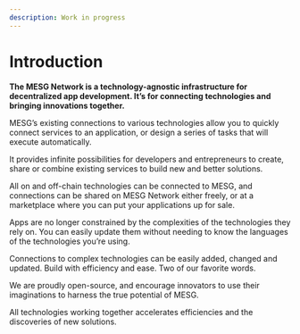 ```yaml
---
description: Work in progress
---
```


# Introduction

**The MESG Network is a technology-agnostic infrastructure for decentralized app development. It’s for connecting technologies and bringing innovations together.**

MESG’s existing connections to various technologies allow you to quickly connect services to an application, or design a series of tasks that will execute automatically.

It provides infinite possibilities for developers and entrepreneurs to create, share or combine existing services to build new and better solutions.

All on and off-chain technologies can be connected to MESG, and connections can be shared on MESG Network either freely, or at a marketplace where you can put your applications up for sale.

Apps are no longer constrained by the complexities of the technologies they rely on. You can easily update them without needing to know the languages of the technologies you’re using.

Connections to complex technologies can be easily added, changed and updated. Build with efficiency and ease. Two of our favorite words.

We are proudly open-source, and encourage innovators to use their imaginations to harness the true potential of MESG.

All technologies working together accelerates efficiencies and the discoveries of new solutions.

